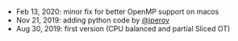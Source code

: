 
* Feb 13, 2020: minor fix for better OpenMP support on macos
* Nov 21, 2019: adding python code by [@iperov](https://github.com/iperov)
* Aug 30, 2019: first version (CPU balanced and partial Sliced OT)
